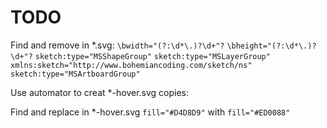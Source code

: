 # TODO

Find and remove in *.svg:
`\bwidth="(?:\d*\.)?\d+"?`
`\bheight="(?:\d*\.)?\d+"?`
`sketch:type="MSShapeGroup"`
`sketch:type="MSLayerGroup"`
`xmlns:sketch="http://www.bohemiancoding.com/sketch/ns"`
`sketch:type="MSArtboardGroup"`

Use automator to creat *-hover.svg copies:

Find and replace in *-hover.svg
`fill="#D4D8D9"` with `fill="#ED0088"`
